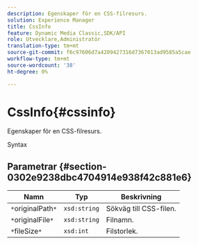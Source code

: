 ```yaml
---
description: Egenskaper för en CSS-filresurs.
solution: Experience Manager
title: CssInfo
feature: Dynamic Media Classic,SDK/API
role: Utvecklare,Administratör
translation-type: tm+mt
source-git-commit: f6c97606d7a4209427316d7367013ad9585a5cae
workflow-type: tm+mt
source-wordcount: '38'
ht-degree: 0%

---
```



# CssInfo{#cssinfo}

Egenskaper för en CSS-filresurs.

Syntax

## Parametrar {#section-0302e9238dbc4704914e938f42c881e6}

| Namn | Typ | Beskrivning |
|---|---|---|
| `*`originalPath`*` | `xsd:string` | Sökväg till CSS-filen. |
| `*`originalFile`*` | `xsd:string` | Filnamn. |
| `*`fileSize`*` | `xsd:int` | Filstorlek. |


